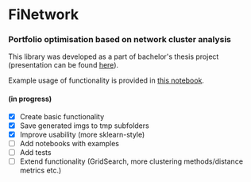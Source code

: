 # FiNetwork
### Portfolio optimisation based on network cluster analysis
This library was developed as a part of bachelor's thesis project (presentation can be found [here](https://github.com/annakuchko/FiNetwork/blob/main/Diploma_eng.pdf)).

Example usage of functionality is provided in [this notebook]().
#### (in progress)
- [x] Create basic functionality 
- [x] Save generated imgs to tmp subfolders
- [x] Improve usability (more sklearn-style)
- [ ] Add notebooks with examples
- [ ] Add tests
- [ ] Extend functionality (GridSearch, more clustering methods/distance metrics etc.)
